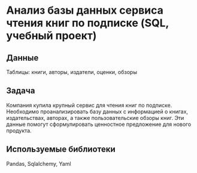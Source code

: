 # Анализ базы данных сервиса чтения книг по подписке (SQL, учебный проект)
## Данные 
Таблицы: книги, авторы, издатели, оценки, обзоры
## Задача
Компания купила крупный сервис для чтения книг по подписке. 
Необходимо проанализировать базу данных с информацией о книгах, издательствах, авторах, а также пользовательские обзоры книг. 
Эти данные помогут сформулировать ценностное предложение для нового продукта.
## Используемые библиотеки
Pandas, Sqlalchemy, Yaml
 
